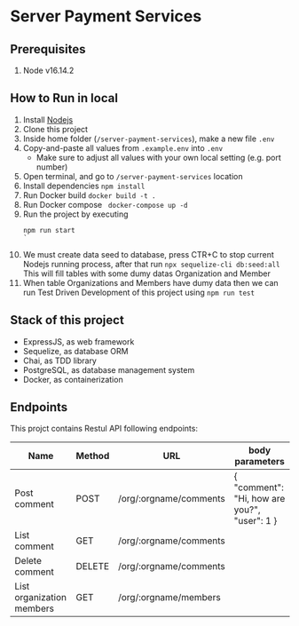 # Server Payment Services

## Prerequisites
1. Node v16.14.2

## How to Run in local
1. Install [Nodejs](https://nodejs.org/en/)
2. Clone this project
3. Inside home folder (`/server-payment-services`), make a new file `.env`
4. Copy-and-paste all values from `.example.env` into `.env`
    * Make sure to adjust all values with your own local setting (e.g. port number)
5. Open terminal, and go to `/server-payment-services` location
6. Install dependencies ```npm install```
7. Run Docker build ```docker build -t .```
8. Run Docker compose ``` docker-compose up -d```
9. Run the project by executing
    ```
    npm run start
    `
10. We must create data seed to database, press CTR+C to stop current Nodejs running process, after that run ```npx sequelize-cli db:seed:all``` This will fill tables with some dumy datas Organization and Member
11. When table Organizations and Members have dumy data then we can run Test Driven Development of this project using ```npm run test```

## Stack of this project

- ExpressJS, as web framework
- Sequelize, as database ORM
- Chai, as TDD library
- PostgreSQL, as database management system
- Docker, as containerization

## Endpoints

This projct contains Restul API following endpoints:

| Name | Method | URL | body parameters 
| ------ | ------ | ------ | ------ |
| Post comment | POST | /org/:orgname/comments | { "comment": "Hi, how are you?", "user": 1 }
| List comment | GET | /org/:orgname/comments | 
| Delete comment | DELETE | /org/:orgname/comments | 
| List organization members | GET | /org/:orgname/members | 